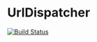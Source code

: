 # UrlDispatcher

[![Build Status](https://app.bitrise.io/app/5b7322a3a0bb9a78/status.svg?token=IE8d-AHsx_1v2Hz15VTdMQ&branch=master)](https://app.bitrise.io/app/5b7322a3a0bb9a78)
